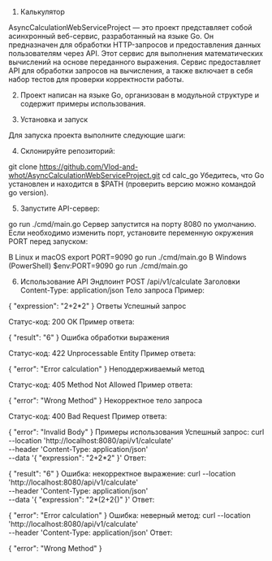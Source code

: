 1) Калькулятор
   
AsyncCalculationWebServiceProject — это проект представляет собой асинхронный веб-сервис, разработанный на языке Go. Он предназначен для обработки HTTP-запросов и предоставления данных пользователям через API. Этот сервис для выполнения математических вычислений на основе переданного выражения. Сервис предоставляет API для обработки запросов на вычисления, а также включает в себя набор тестов для проверки корректности работы.

2) Проект написан на языке Go, организован в модульной структуре и содержит примеры использования.

3) Установка и запуск
   
Для запуска проекта выполните следующие шаги:

4) Склонируйте репозиторий:
   
git clone https://github.com/Vlod-and-whot/AsyncCalculationWebServiceProject.git
cd calc_go
Убедитесь, что Go установлен и находится в $PATH (проверить версию можно командой go version).

5) Запустите API-сервер:

go run ./cmd/main.go
Сервер запустится на порту 8080 по умолчанию. Если необходимо изменить порт, установите переменную окружения PORT перед запуском:

В Linux и macOS
export PORT=9090
go run ./cmd/main.go
В Windows (PowerShell)
$env:PORT=9090
go run ./cmd/main.go

6) Использование API
Эндпоинт
POST /api/v1/calculate
Заголовки
Content-Type: application/json
Тело запроса
Пример:

{
  "expression": "2+2*2"
}
Ответы
Успешный запрос

Статус-код: 200 OK
Пример ответа:

{
  "result": "6"
}
Ошибка обработки выражения

Статус-код: 422 Unprocessable Entity
Пример ответа:

{
  "error": "Error calculation"
}
Неподдерживаемый метод

Статус-код: 405 Method Not Allowed
Пример ответа:

{
  "error": "Wrong Method"
}
Некорректное тело запроса

Статус-код: 400 Bad Request
Пример ответа:

{
  "error": "Invalid Body"
}
Примеры использования
Успешный запрос:
curl --location 'http://localhost:8080/api/v1/calculate' \
--header 'Content-Type: application/json' \
--data '{
  "expression": "2+2*2"
}'
Ответ:

{
  "result": "6"
}
Ошибка: некорректное выражение:
curl --location 'http://localhost:8080/api/v1/calculate' \
--header 'Content-Type: application/json' \
--data '{
  "expression": "2*(2+2{)"
}'
Ответ:

{
  "error": "Error calculation"
}
Ошибка: неверный метод:
curl --location 'http://localhost:8080/api/v1/calculate' \
--header 'Content-Type: application/json'
Ответ:

{
  "error": "Wrong Method"
}
